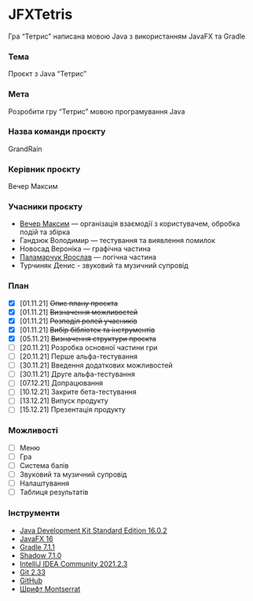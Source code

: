 # JFXTetris
Гра “Тетрис” написана мовою Java з використанням JavaFX та Gradle

### Тема
Проєкт з Java “Тетрис”
### Мета
Розробити гру “Тетрис” мовою програмування Java
### Назва команди проєкту
GrandRain
### Керівник проєкту
Вечер Максим
### Учасники проєкту
 - [Вечер Максим](https://github.com/Ieeht) — організація взаємодії з користувачем, обробка подій та збірка
 - Гандзюк Володимир — тестування та виявлення помилок
 - Новосад Вероніка — графічна частина
 - [Паламарчук Ярослав](https://github.com/dripthugger) — логічна частина
 - Турчиняк Денис - звуковий та музичний супровід
### План
 - [x] [01.11.21] ~~Опис плану проєкта~~
 - [x] [01.11.21] ~~Визначення можливостей~~
 - [x] [01.11.21] ~~Розподіл ролей учасників~~
 - [x] [01.11.21] ~~Вибір бібліотек та інструментів~~
 - [x] [05.11.21] ~~Визначення структури проєкта~~
 - [ ] [20.11.21] Розробка основної частини гри
 - [ ] [20.11.21] Перше альфа-тестування
 - [ ] [30.11.21] Введення додаткових можливостей
 - [ ] [30.11.21] Друге альфа-тестування
 - [ ] [07.12.21] Допрацювання
 - [ ] [10.12.21] Закрите бета-тестування
 - [ ] [13.12.21] Випуск продукту
 - [ ] [15.12.21] Презентація продукту
### Можливості
- [ ] Меню
- [ ] Гра
- [ ] Система балів
- [ ] Звуковий та музичний супровід
- [ ] Налаштування
- [ ] Таблиця результатів
### Інструменти
- [Java Development Kit Standard Edition 16.0.2](https://www.oracle.com/java/technologies/javase/jdk16-archive-downloads.html)
- [JavaFX 16](https://gluonhq.com/products/javafx)
- [Gradle 7.1.1](https://github.com/gradle/gradle)
- [Shadow 7.1.0](https://plugins.gradle.org/plugin/com.github.johnrengelman.shadow)
- [IntelliJ IDEA Community 2021.2.3](https://www.jetbrains.com/ru-ru/idea)
- [Git 2.33](https://github.com/git/git)
- [GitHub](https://github.com)
- [Шрифт Montserrat](https://fonts.google.com/specimen/Montserrat)
